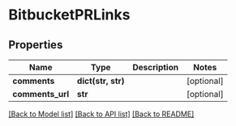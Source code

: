 # BitbucketPRLinks

## Properties
Name | Type | Description | Notes
------------ | ------------- | ------------- | -------------
**comments** | **dict(str, str)** |  | [optional] 
**comments_url** | **str** |  | [optional] 

[[Back to Model list]](../README.md#documentation-for-models) [[Back to API list]](../README.md#documentation-for-api-endpoints) [[Back to README]](../README.md)

